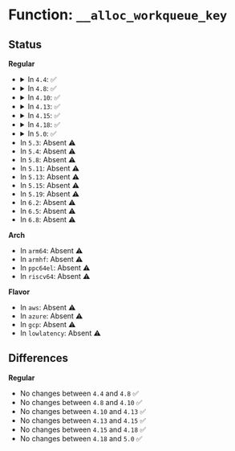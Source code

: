 # Function: <code>__alloc_workqueue_key</code>

## Status
<b>Regular</b>
<ul>
<li>
<details>
<summary>In <code>4.4</code>: ✅</summary>

```c
struct workqueue_struct *__alloc_workqueue_key(const char *fmt, unsigned int flags, int max_active, struct lock_class_key *key, const char *lock_name, void (anon));
```

**Collision:** Unique Global

**Inline:** No

**Transformation:** False

**Instances:**

```
In kernel/workqueue.c (ffffffff8109d5c0)
Location: kernel/workqueue.c:3797
Inline: False
Direct callers:
  - kernel/workqueue.c:init_workqueues
  - kernel/workqueue.c:init_workqueues
  - kernel/workqueue.c:init_workqueues
  - kernel/workqueue.c:init_workqueues
  - kernel/workqueue.c:init_workqueues
  - kernel/workqueue.c:init_workqueues
  - kernel/workqueue.c:init_workqueues
  - kernel/cpuset.c:cpuset_init_smp
  - kernel/events/core.c:perf_workqueue_init
  - mm/vmstat.c:setup_vmstat
  - mm/backing-dev.c:default_bdi_init
  - fs/fs-writeback.c:cgroup_writeback_init
  - fs/direct-io.c:sb_init_dio_done_wq
  - fs/ext4/super.c:ext4_fill_super
  - fs/ext4/crypto.c:ext4_init_crypto
  - crypto/crypto_wq.c:crypto_wq_init
  - block/bio.c:__bioset_create
  - block/blk-core.c:blk_dev_init
  - block/blk-throttle.c:throtl_init
  - block/bio-integrity.c:bio_integrity_init
  - drivers/pci/hotplug/pciehp_hpc.c:pcie_init
  - drivers/rapidio/rio.c:rio_init_mports
  - drivers/acpi/osl.c:acpi_os_initialize1
  - drivers/acpi/osl.c:acpi_os_initialize1
  - drivers/acpi/osl.c:acpi_os_initialize1
  - drivers/base/dd.c:deferred_probe_initcall
  - drivers/block/virtio_blk.c:init
  - drivers/mfd/ezx-pcap.c:ezx_pcap_probe
  - drivers/scsi/hosts.c:scsi_add_host_with_dma
  - drivers/scsi/hosts.c:scsi_host_alloc
  - drivers/ata/libata-sff.c:ata_sff_init
  - drivers/usb/core/hub.c:usb_hub_init
  - drivers/usb/dwc2/hcd.c:dwc2_hcd_init
  - drivers/power/charger-manager.c:charger_manager_init
  - drivers/md/md.c:md_init
  - drivers/md/md.c:md_init
  - drivers/md/dm.c:local_init
  - drivers/md/dm.c:dm_create
  - drivers/md/dm-kcopyd.c:dm_kcopyd_client_create
  - drivers/mmc/core/core.c:mmc_init
  - net/core/net_namespace.c:net_ns_init
  - net/ipv6/addrconf.c:addrconf_init
```
**Symbols:**

```
ffffffff8109d5c0-ffffffff8109da98: __alloc_workqueue_key (STB_GLOBAL)
```
</details>
</li>
<li>
<details>
<summary>In <code>4.8</code>: ✅</summary>

```c
struct workqueue_struct *__alloc_workqueue_key(const char *fmt, unsigned int flags, int max_active, struct lock_class_key *key, const char *lock_name, void (anon));
```

**Collision:** Unique Global

**Inline:** No

**Transformation:** False

**Instances:**

```
In kernel/workqueue.c (ffffffff810a0c10)
Location: kernel/workqueue.c:3895
Inline: False
Direct callers:
  - kernel/workqueue.c:init_workqueues
  - kernel/workqueue.c:init_workqueues
  - kernel/workqueue.c:init_workqueues
  - kernel/workqueue.c:init_workqueues
  - kernel/workqueue.c:init_workqueues
  - kernel/workqueue.c:init_workqueues
  - kernel/workqueue.c:init_workqueues
  - kernel/cpuset.c:cpuset_init_smp
  - mm/swap.c:lru_init
  - mm/vmstat.c:setup_vmstat
  - mm/backing-dev.c:default_bdi_init
  - fs/fs-writeback.c:cgroup_writeback_init
  - fs/direct-io.c:sb_init_dio_done_wq
  - fs/ext4/super.c:ext4_fill_super
  - crypto/crypto_wq.c:crypto_wq_init
  - block/bio.c:__bioset_create
  - block/blk-core.c:blk_dev_init
  - block/blk-throttle.c:throtl_init
  - block/bio-integrity.c:bio_integrity_init
  - drivers/pci/hotplug/pciehp_hpc.c:pcie_init
  - drivers/rapidio/rio.c:rio_init_mports
  - drivers/acpi/osl.c:acpi_os_initialize1
  - drivers/acpi/osl.c:acpi_os_initialize1
  - drivers/acpi/osl.c:acpi_os_initialize1
  - drivers/acpi/ec.c:acpi_ec_init
  - drivers/base/dd.c:deferred_probe_initcall
  - drivers/block/virtio_blk.c:init
  - drivers/mfd/ezx-pcap.c:ezx_pcap_probe
  - drivers/scsi/hosts.c:scsi_host_alloc
  - drivers/scsi/hosts.c:scsi_add_host_with_dma
  - drivers/ata/libata-sff.c:ata_sff_init
  - drivers/usb/core/hub.c:usb_hub_init
  - drivers/usb/dwc2/hcd.c:dwc2_hcd_init
  - drivers/power/charger-manager.c:charger_manager_init
  - drivers/watchdog/watchdog_dev.c:watchdog_dev_init
  - drivers/md/md.c:md_init
  - drivers/md/md.c:md_init
  - drivers/md/dm.c:dm_create
  - drivers/md/dm.c:local_init
  - drivers/md/dm-kcopyd.c:dm_kcopyd_client_create
  - net/core/net_namespace.c:net_ns_init
  - net/ipv6/addrconf.c:addrconf_init
```
**Symbols:**

```
ffffffff810a0c10-ffffffff810a10f5: __alloc_workqueue_key (STB_GLOBAL)
```
</details>
</li>
<li>
<details>
<summary>In <code>4.10</code>: ✅</summary>

```c
struct workqueue_struct *__alloc_workqueue_key(const char *fmt, unsigned int flags, int max_active, struct lock_class_key *key, const char *lock_name, void (anon));
```

**Collision:** Unique Global

**Inline:** No

**Transformation:** False

**Instances:**

```
In kernel/workqueue.c (ffffffff810a5ce0)
Location: kernel/workqueue.c:3923
Inline: False
Direct callers:
  - kernel/workqueue.c:workqueue_init_early
  - kernel/workqueue.c:workqueue_init_early
  - kernel/workqueue.c:workqueue_init_early
  - kernel/workqueue.c:workqueue_init_early
  - kernel/workqueue.c:workqueue_init_early
  - kernel/workqueue.c:workqueue_init_early
  - kernel/workqueue.c:workqueue_init_early
  - kernel/cpuset.c:cpuset_init_smp
  - mm/swap.c:lru_init
  - mm/vmstat.c:setup_vmstat
  - mm/backing-dev.c:default_bdi_init
  - fs/fs-writeback.c:cgroup_writeback_init
  - fs/direct-io.c:sb_init_dio_done_wq
  - fs/ext4/super.c:ext4_fill_super
  - crypto/crypto_wq.c:crypto_wq_init
  - block/bio.c:__bioset_create
  - block/blk-core.c:blk_dev_init
  - block/blk-throttle.c:throtl_init
  - block/bio-integrity.c:bio_integrity_init
  - drivers/pci/hotplug/pciehp_hpc.c:pcie_init
  - drivers/rapidio/rio.c:rio_init_mports
  - drivers/acpi/osl.c:acpi_os_initialize1
  - drivers/acpi/osl.c:acpi_os_initialize1
  - drivers/acpi/osl.c:acpi_os_initialize1
  - drivers/acpi/ec.c:acpi_ec_init
  - drivers/mfd/ezx-pcap.c:ezx_pcap_probe
  - drivers/scsi/hosts.c:scsi_host_alloc
  - drivers/scsi/hosts.c:scsi_add_host_with_dma
  - drivers/ata/libata-sff.c:ata_sff_init
  - drivers/usb/core/hub.c:usb_hub_init
  - drivers/usb/dwc2/hcd.c:dwc2_hcd_init
  - drivers/power/supply/charger-manager.c:charger_manager_init
  - drivers/watchdog/watchdog_dev.c:watchdog_dev_init
  - drivers/md/md.c:md_init
  - drivers/md/md.c:md_init
  - drivers/md/dm.c:dm_create
  - drivers/md/dm.c:local_init
  - drivers/md/dm-kcopyd.c:dm_kcopyd_client_create
  - net/core/net_namespace.c:net_ns_init
  - net/ipv6/addrconf.c:addrconf_init
```
**Symbols:**

```
ffffffff810a5ce0-ffffffff810a61bf: __alloc_workqueue_key (STB_GLOBAL)
```
</details>
</li>
<li>
<details>
<summary>In <code>4.13</code>: ✅</summary>

```c
struct workqueue_struct *__alloc_workqueue_key(const char *fmt, unsigned int flags, int max_active, struct lock_class_key *key, const char *lock_name, void (anon));
```

**Collision:** Unique Global

**Inline:** No

**Transformation:** False

**Instances:**

```
In kernel/workqueue.c (ffffffff810a2d40)
Location: kernel/workqueue.c:3932
Inline: False
Direct callers:
  - kernel/workqueue.c:workqueue_init_early
  - kernel/workqueue.c:workqueue_init_early
  - kernel/workqueue.c:workqueue_init_early
  - kernel/workqueue.c:workqueue_init_early
  - kernel/workqueue.c:workqueue_init_early
  - kernel/workqueue.c:workqueue_init_early
  - kernel/workqueue.c:workqueue_init_early
  - kernel/cgroup/cpuset.c:cpuset_init_smp
  - mm/vmstat.c:init_mm_internals
  - mm/backing-dev.c:default_bdi_init
  - fs/fs-writeback.c:cgroup_writeback_init
  - fs/direct-io.c:sb_init_dio_done_wq
  - fs/ext4/super.c:ext4_fill_super
  - crypto/crypto_wq.c:crypto_wq_init
  - block/bio.c:bioset_create
  - block/blk-core.c:blk_dev_init
  - block/blk-throttle.c:throtl_init
  - block/bio-integrity.c:bio_integrity_init
  - drivers/pci/hotplug/pciehp_hpc.c:pcie_init
  - drivers/rapidio/rio.c:rio_init_mports
  - drivers/acpi/osl.c:acpi_os_initialize1
  - drivers/acpi/osl.c:acpi_os_initialize1
  - drivers/acpi/osl.c:acpi_os_initialize1
  - drivers/acpi/ec.c:acpi_ec_init
  - drivers/mfd/ezx-pcap.c:ezx_pcap_probe
  - drivers/scsi/hosts.c:scsi_host_alloc
  - drivers/scsi/hosts.c:scsi_add_host_with_dma
  - drivers/ata/libata-sff.c:ata_sff_init
  - drivers/usb/core/hub.c:usb_hub_init
  - drivers/usb/dwc2/hcd.c:dwc2_hcd_init
  - drivers/power/supply/charger-manager.c:charger_manager_init
  - drivers/watchdog/watchdog_dev.c:watchdog_dev_init
  - drivers/md/md.c:md_init
  - drivers/md/md.c:md_init
  - drivers/md/dm.c:dm_create
  - drivers/md/dm.c:local_init
  - drivers/md/dm-kcopyd.c:dm_kcopyd_client_create
  - drivers/edac/wq.c:edac_workqueue_setup
  - net/core/net_namespace.c:net_ns_init
  - net/ipv6/addrconf.c:addrconf_init
```
**Symbols:**

```
ffffffff810a2d40-ffffffff810a319a: __alloc_workqueue_key (STB_GLOBAL)
```
</details>
</li>
<li>
<details>
<summary>In <code>4.15</code>: ✅</summary>

```c
struct workqueue_struct *__alloc_workqueue_key(const char *fmt, unsigned int flags, int max_active, struct lock_class_key *key, const char *lock_name, void (anon));
```

**Collision:** Unique Global

**Inline:** No

**Transformation:** False

**Instances:**

```
In kernel/workqueue.c (ffffffff810a9670)
Location: kernel/workqueue.c:3943
Inline: False
Direct callers:
  - kernel/workqueue.c:workqueue_init_early
  - kernel/workqueue.c:workqueue_init_early
  - kernel/workqueue.c:workqueue_init_early
  - kernel/workqueue.c:workqueue_init_early
  - kernel/workqueue.c:workqueue_init_early
  - kernel/workqueue.c:workqueue_init_early
  - kernel/workqueue.c:workqueue_init_early
  - kernel/cgroup/cpuset.c:cpuset_init_smp
  - mm/vmstat.c:init_mm_internals
  - mm/backing-dev.c:default_bdi_init
  - fs/fs-writeback.c:cgroup_writeback_init
  - fs/direct-io.c:sb_init_dio_done_wq
  - fs/ext4/super.c:ext4_fill_super
  - crypto/crypto_wq.c:crypto_wq_init
  - block/bio.c:bioset_create
  - block/blk-core.c:blk_dev_init
  - block/blk-throttle.c:throtl_init
  - block/bio-integrity.c:bio_integrity_init
  - drivers/pci/hotplug/pciehp_hpc.c:pcie_init
  - drivers/rapidio/rio.c:rio_init_mports
  - drivers/acpi/osl.c:acpi_os_initialize1
  - drivers/acpi/osl.c:acpi_os_initialize1
  - drivers/acpi/osl.c:acpi_os_initialize1
  - drivers/acpi/ec.c:acpi_ec_init
  - drivers/mfd/ezx-pcap.c:ezx_pcap_probe
  - drivers/scsi/hosts.c:scsi_host_alloc
  - drivers/scsi/hosts.c:scsi_add_host_with_dma
  - drivers/ata/libata-sff.c:ata_sff_init
  - drivers/usb/core/hub.c:usb_hub_init
  - drivers/usb/dwc2/hcd.c:dwc2_hcd_init
  - drivers/power/supply/charger-manager.c:charger_manager_init
  - drivers/watchdog/watchdog_dev.c:watchdog_dev_init
  - drivers/md/md.c:md_init
  - drivers/md/md.c:md_init
  - drivers/md/dm.c:dm_create
  - drivers/md/dm.c:local_init
  - drivers/md/dm-kcopyd.c:dm_kcopyd_client_create
  - drivers/edac/wq.c:edac_workqueue_setup
  - net/core/net_namespace.c:net_ns_init
  - net/sched/cls_api.c:tc_filter_init
  - net/ipv6/addrconf.c:addrconf_init
  - net/strparser/strparser.c:strp_mod_init
```
**Symbols:**

```
ffffffff810a9670-ffffffff810a9aaf: __alloc_workqueue_key (STB_GLOBAL)
```
</details>
</li>
<li>
<details>
<summary>In <code>4.18</code>: ✅</summary>

```c
struct workqueue_struct *__alloc_workqueue_key(const char *fmt, unsigned int flags, int max_active, struct lock_class_key *key, const char *lock_name, void (anon));
```

**Collision:** Unique Global

**Inline:** No

**Transformation:** False

**Instances:**

```
In kernel/workqueue.c (ffffffff810afda0)
Location: kernel/workqueue.c:4047
Inline: False
Direct callers:
  - kernel/workqueue.c:workqueue_init_early
  - kernel/workqueue.c:workqueue_init_early
  - kernel/workqueue.c:workqueue_init_early
  - kernel/workqueue.c:workqueue_init_early
  - kernel/workqueue.c:workqueue_init_early
  - kernel/workqueue.c:workqueue_init_early
  - kernel/workqueue.c:workqueue_init_early
  - kernel/power/main.c:pm_init
  - kernel/rcu/tree.c:rcu_init
  - kernel/rcu/tree.c:rcu_init
  - kernel/cgroup/cgroup.c:cgroup_wq_init
  - kernel/cgroup/cgroup-v1.c:cgroup1_wq_init
  - kernel/cgroup/cpuset.c:cpuset_init_smp
  - mm/vmstat.c:init_mm_internals
  - mm/backing-dev.c:cgwb_init
  - mm/backing-dev.c:default_bdi_init
  - mm/memcontrol.c:mem_cgroup_init
  - fs/fs-writeback.c:cgroup_writeback_init
  - fs/direct-io.c:sb_init_dio_done_wq
  - fs/crypto/crypto.c:fscrypt_init
  - fs/ext4/super.c:ext4_fill_super
  - crypto/crypto_wq.c:crypto_wq_init
  - block/bio.c:bioset_init
  - block/blk-core.c:blk_dev_init
  - block/blk-throttle.c:throtl_init
  - block/bio-integrity.c:bio_integrity_init
  - drivers/pci/hotplug/pciehp_hpc.c:pcie_init
  - drivers/pci/hotplug/shpchp_core.c:shpc_probe
  - drivers/rapidio/rio.c:rio_init_mports
  - drivers/acpi/osl.c:acpi_os_initialize1
  - drivers/acpi/osl.c:acpi_os_initialize1
  - drivers/acpi/osl.c:acpi_os_initialize1
  - drivers/acpi/ec.c:acpi_ec_init
  - drivers/acpi/thermal.c:acpi_thermal_init
  - drivers/mfd/ezx-pcap.c:ezx_pcap_probe
  - drivers/scsi/hosts.c:scsi_host_alloc
  - drivers/scsi/hosts.c:scsi_add_host_with_dma
  - drivers/ata/libata-sff.c:ata_sff_init
  - drivers/usb/core/hub.c:usb_hub_init
  - drivers/usb/dwc2/hcd.c:dwc2_hcd_init
  - drivers/power/supply/charger-manager.c:charger_manager_init
  - drivers/md/md.c:md_init
  - drivers/md/md.c:md_init
  - drivers/md/dm.c:dm_create
  - drivers/md/dm.c:local_init
  - drivers/md/dm-kcopyd.c:dm_kcopyd_client_create
  - drivers/edac/wq.c:edac_workqueue_setup
  - drivers/devfreq/devfreq.c:devfreq_init
  - net/core/net_namespace.c:net_ns_init
  - net/core/sock_diag.c:sock_diag_init
  - net/sched/cls_api.c:tc_filter_init
  - net/ipv6/addrconf.c:addrconf_init
  - net/strparser/strparser.c:strp_mod_init
```
**Symbols:**

```
ffffffff810afda0-ffffffff810b0164: __alloc_workqueue_key (STB_GLOBAL)
```
</details>
</li>
<li>
<details>
<summary>In <code>5.0</code>: ✅</summary>

```c
struct workqueue_struct *__alloc_workqueue_key(const char *fmt, unsigned int flags, int max_active, struct lock_class_key *key, const char *lock_name, void (anon));
```

**Collision:** Unique Global

**Inline:** No

**Transformation:** False

**Instances:**

```
In kernel/workqueue.c (ffffffff810b8f10)
Location: kernel/workqueue.c:4070
Inline: False
Direct callers:
  - kernel/workqueue.c:workqueue_init_early
  - kernel/workqueue.c:workqueue_init_early
  - kernel/workqueue.c:workqueue_init_early
  - kernel/workqueue.c:workqueue_init_early
  - kernel/workqueue.c:workqueue_init_early
  - kernel/workqueue.c:workqueue_init_early
  - kernel/workqueue.c:workqueue_init_early
  - kernel/power/main.c:pm_init
  - kernel/rcu/tree.c:rcu_init
  - kernel/rcu/tree.c:rcu_init
  - kernel/cgroup/cgroup.c:cgroup_wq_init
  - kernel/cgroup/cgroup-v1.c:cgroup1_wq_init
  - kernel/cgroup/cpuset.c:cpuset_init_smp
  - mm/vmstat.c:init_mm_internals
  - mm/backing-dev.c:cgwb_init
  - mm/backing-dev.c:default_bdi_init
  - mm/memcontrol.c:mem_cgroup_init
  - fs/fs-writeback.c:cgroup_writeback_init
  - fs/direct-io.c:sb_init_dio_done_wq
  - fs/crypto/crypto.c:fscrypt_init
  - fs/ext4/super.c:ext4_fill_super
  - crypto/crypto_wq.c:crypto_wq_init
  - block/bio.c:bioset_init
  - block/blk-core.c:blk_dev_init
  - block/blk-throttle.c:throtl_init
  - block/bio-integrity.c:bio_integrity_init
  - drivers/rapidio/rio.c:rio_init_mports
  - drivers/acpi/osl.c:acpi_os_initialize1
  - drivers/acpi/osl.c:acpi_os_initialize1
  - drivers/acpi/osl.c:acpi_os_initialize1
  - drivers/acpi/ec.c:acpi_ec_init
  - drivers/acpi/thermal.c:acpi_thermal_init
  - drivers/virtio/virtio_balloon.c:virtballoon_probe
  - drivers/char/tpm/tpm-dev-common.c:tpm_dev_common_init
  - drivers/mfd/ezx-pcap.c:ezx_pcap_probe
  - drivers/scsi/hosts.c:scsi_host_alloc
  - drivers/scsi/hosts.c:scsi_add_host_with_dma
  - drivers/ata/libata-sff.c:ata_sff_init
  - drivers/usb/core/hub.c:usb_hub_init
  - drivers/usb/dwc2/hcd.c:dwc2_hcd_init
  - drivers/power/supply/charger-manager.c:charger_manager_init
  - drivers/md/md.c:md_init
  - drivers/md/md.c:md_init
  - drivers/md/dm.c:dm_create
  - drivers/md/dm.c:local_init
  - drivers/md/dm-kcopyd.c:dm_kcopyd_client_create
  - drivers/edac/wq.c:edac_workqueue_setup
  - drivers/firmware/efi/efi.c:efisubsys_init
  - drivers/devfreq/devfreq.c:devfreq_init
  - net/core/net_namespace.c:net_ns_init
  - net/core/sock_diag.c:sock_diag_init
  - net/sched/cls_api.c:tc_filter_init
  - net/ipv6/addrconf.c:addrconf_init
  - net/strparser/strparser.c:strp_mod_init
```
**Symbols:**

```
ffffffff810b8f10-ffffffff810b92d4: __alloc_workqueue_key (STB_GLOBAL)
```
</details>
</li>
<li>
In <code>5.3</code>: Absent ⚠️
</li>
<li>
In <code>5.4</code>: Absent ⚠️
</li>
<li>
In <code>5.8</code>: Absent ⚠️
</li>
<li>
In <code>5.11</code>: Absent ⚠️
</li>
<li>
In <code>5.13</code>: Absent ⚠️
</li>
<li>
In <code>5.15</code>: Absent ⚠️
</li>
<li>
In <code>5.19</code>: Absent ⚠️
</li>
<li>
In <code>6.2</code>: Absent ⚠️
</li>
<li>
In <code>6.5</code>: Absent ⚠️
</li>
<li>
In <code>6.8</code>: Absent ⚠️
</li>
</ul>
<b>Arch</b>
<ul>
<li>
In <code>arm64</code>: Absent ⚠️
</li>
<li>
In <code>armhf</code>: Absent ⚠️
</li>
<li>
In <code>ppc64el</code>: Absent ⚠️
</li>
<li>
In <code>riscv64</code>: Absent ⚠️
</li>
</ul>
<b>Flavor</b>
<ul>
<li>
In <code>aws</code>: Absent ⚠️
</li>
<li>
In <code>azure</code>: Absent ⚠️
</li>
<li>
In <code>gcp</code>: Absent ⚠️
</li>
<li>
In <code>lowlatency</code>: Absent ⚠️
</li>
</ul>

## Differences
<b>Regular</b>
<ul>
<li>
No changes between <code>4.4</code> and <code>4.8</code> ✅
</li>
<li>
No changes between <code>4.8</code> and <code>4.10</code> ✅
</li>
<li>
No changes between <code>4.10</code> and <code>4.13</code> ✅
</li>
<li>
No changes between <code>4.13</code> and <code>4.15</code> ✅
</li>
<li>
No changes between <code>4.15</code> and <code>4.18</code> ✅
</li>
<li>
No changes between <code>4.18</code> and <code>5.0</code> ✅
</li>
</ul>
